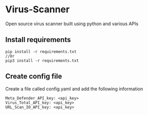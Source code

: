 # Virus-Scanner
Open source virus scanner built using python and various APIs

## Install requirements 
```
pip install -r requirements.txt
//Or 
pip3 install -r requirements.txt
```

## Create config file 
Create a file called config.yaml and add the following information 
```
Meta_Defender_API_key: <api_key>
Virus_Total_API_key: <api_key>
URL_Scan_IO_API_key: <api_key>
```